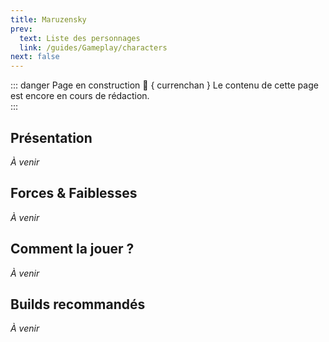 ```yaml
---
title: Maruzensky
prev:
  text: Liste des personnages
  link: /guides/Gameplay/characters
next: false
---
```

<UmaBreadcrumb slug="maruzensky" />
<UmaDetails slug="maruzensky" />

::: danger Page en construction 🚧 { currenchan }
Le contenu de cette page est encore en cours de rédaction.  
:::

## Présentation
*À venir*

## Forces & Faiblesses
*À venir*

## Comment la jouer ?
*À venir*

## Builds recommandés
*À venir*
